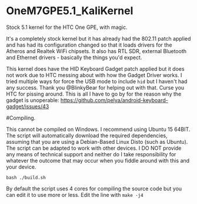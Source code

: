 # OneM7GPE5.1_KaliKernel
Stock 5.1 kernel for the HTC One GPE, with magic.

It's a completely stock kernel but it has already had the 802.11 patch applied and has had its configuration changed so that it loads drivers for the Atheros and Realtek WiFi chipsets. It also has RTL SDR, external Bluetooth and Ethernet drivers - basically the things you'd expect.

This kernel does have the HID Keyboard Gadget patch applied but it does not work due to HTC messing about with how the Gadget Driver works. I tried multiple ways for force the USB mode to include `hid` but I haven't had any success. Thank you @BlinkyBear for helping out with that. Curse you HTC for pissing around. This is all I have to go by for the reason why the gadget is unoperable: https://github.com/pelya/android-keyboard-gadget/issues/43

#Compiling.

This cannot be compiled on Windows. I recommend using Ubuntu 15 64BIT. The script will automatically download the required dependencies, assuming that you are using a Debian-Based Linux Disto (such as Ubuntu). The script can be adapted to work with other devices. I DO NOT provide any means of technical support and neither do I take responsibility for whatever the outcome that may occur when you fiddle around with this and your device.

    bash ./build.sh

By default the script uses 4 cores for compiling the source code but you can edit it to use more or less. Edit the line with `make -j4`
